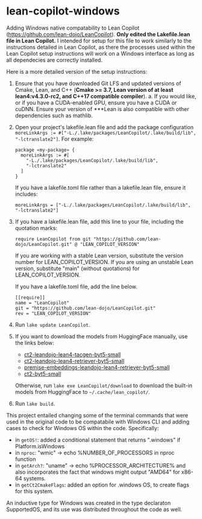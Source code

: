 # lean-copilot-windows
Adding Windows native compatability to Lean Copilot (https://github.com/lean-dojo/LeanCopilot). **Only edited the Lakefile.lean file in Lean Copilot.** I intended for setup for this file to work similarly to the instructions detailed in Lean Copilot, as there the processes used within the Lean Copilot setup instructions will work on a Windows interface as long as all dependecies are correctly installed.

Here is a more detailed version of the setup instructions:
1. Ensure that you have downloaded Git LFS and updated versions of Cmake, Lean, and C++ (**Cmake >= 3.7, Lean version of at least lean4:v4.3.0-rc2, and C++17 compatible compiler**).
  a. If you would like, or if you have a CUDA-enabled GPU, ensure you have a CUDA or cuDNN. Ensure your version of ***Lean is also compatible with other dependencies such as mathlib.
2. Open your project's lakefile.lean file and add the package configuration ```moreLinkArgs := #["-L./.lake/packages/LeanCopilot/.lake/build/lib", "-lctranslate2"]```. For example:

   ```
   package «my-package» {
     moreLinkArgs := #[
       "-L./.lake/packages/LeanCopilot/.lake/build/lib",
       "-lctranslate2"
     ]
   }
   ```
   If you have a lakefile.toml file rather than a lakefile.lean file, ensure it includes:
   ```
   moreLinkArgs = ["-L./.lake/packages/LeanCopilot/.lake/build/lib", "-lctranslate2"]
   ```
3. If you have a lakefile.lean file, add this line to your file, including the quotation marks:
   ```
   require LeanCopilot from git "https://github.com/lean-dojo/LeanCopilot.git" @ "LEAN_COPILOT_VERSION"
   ```
   If you are working with a stable Lean version, substitute the version number for LEAN_COPILOT_VERSION. If you are using an unstable Lean version, substitute "main" (without 
   quotations) for LEAN_COPILOT_VERSION.

   If you have a lakefile.toml file, add the line below.
   ```
   [[require]]  
   name = "LeanCopilot"  
   git = "https://github.com/lean-dojo/LeanCopilot.git"  
   rev = "LEAN_COPILOT_VERSION"
   ```  
5. Run ```lake update LeanCopilot```.
6. If you want to download the models from HuggingFace manually, use the links below:
   - [ct2-leandojo-lean4-tacgen-byt5-small](https://huggingface.co/kaiyuy/ct2-leandojo-lean4-tacgen-byt5-small)
   - [ct2-leandojo-lean4-retriever-byt5-small](https://huggingface.co/kaiyuy/ct2-leandojo-lean4-retriever-byt5-small)
   - [premise-embeddings-leandojo-lean4-retriever-byt5-small](https://huggingface.co/kaiyuy/premise-embeddings-leandojo-lean4-retriever-byt5-small)
   - [ct2-byt5-small](https://huggingface.co/kaiyuy/ct2-byt5-small)

   Otherwise, run ```lake exe LeanCopilot/download``` to download the built-in models from HuggingFace to ```~/.cache/lean_copilot/```.
7. Run ```lake build```.




This project entailed changing some of the terminal commands that were used in the original code to be compatabile with Windows CLI and adding cases to check for Windows OS within the code. 
Specifically:
- in ```getOS!```: added a conditional statement that returns ".windows" if Platform.isWindows
- in ```nproc```: "wmic" -> echo %NUMBER_OF_PROCESSORS in nproc function
- in ```getArch?```: "uname" -> echo %PROCESSOR_ARCHITECTURE% and also incorporates the fact that windows might output "AMD64" for x86-64 systems.
- in ```getCt2CmakeFlags```: added an option for .windows OS, to create flags for this system.
  
An inductive type for Windows was created in the type declaraton SupportedOS, and its use was distributed throughout the code as well.


